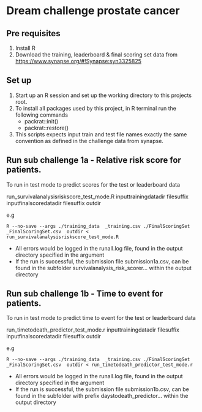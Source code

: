 # Dream challenge prostate cancer

## Pre requisites
1. Install R
2. Download the training, leaderboard & final scoring set data from https://www.synapse.org/#!Synapse:syn3325825

## Set up
1. Start up an R session and set up the working directory to this projects root.
2. To install all packages used by this project, in R terminal run the following commands
    - packrat::init()
    - packrat::restore()
3. This scripts expects input train and test file names exactly the same convention as defined in the challenge data from synapse.


## Run sub challenge 1a -  Relative risk score for patients.

To run in test mode to predict scores for the test or leaderboard data

run_survivalanalysisriskscore_test_mode.R inputtrainingdatadir filesuffix inputfinalscoredatadir filesuffix outdir

 e.g
 
 `R --no-save --args ./training_data  _training.csv ./FinalScoringSet _FinalScoringSet.csv  outdir < run_survivalanalysisriskscore_test_mode.R`
   
- All errors would be logged in the runall.log file, found in the output directory specified in the argument
- If the run is successful, the submission file submission1a.csv, can be found in the subfolder survivalanalysis_risk_scorer... within the output directory



## Run sub challenge 1b -  Time to event for patients.

To run in test mode to predict time to event for the test or leaderboard data

run_timetodeath_predictor_test_mode.r inputtrainingdatadir filesuffix inputfinalscoredatadir filesuffix outdir

 e.g
 
 `R --no-save --args ./training_data  _training.csv ./FinalScoringSet _FinalScoringSet.csv  outdir < run_timetodeath_predictor_test_mode.r`
   
- All errors would be logged in the runall.log file, found in the output directory specified in the argument
- If the run is successful, the submission file submission1b.csv, can be found in the subfolder with prefix daystodeath_predictor... within the output directory 






